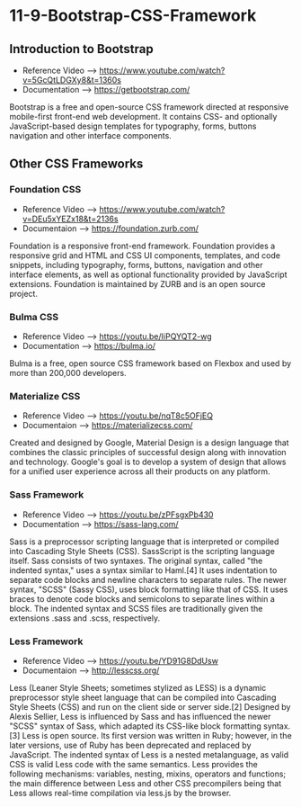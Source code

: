 # 11-9-Bootstrap-CSS-Framework

## Introduction to  Bootstrap 
* Reference Video --> https://www.youtube.com/watch?v=5GcQtLDGXy8&t=1360s
* Documentation --> https://getbootstrap.com/

Bootstrap is a free and open-source CSS framework directed at responsive mobile-first front-end web development. It contains CSS- and optionally JavaScript-based design templates for typography, forms, buttons navigation and other interface components.

## Other CSS Frameworks 


### Foundation CSS
* Reference Video --> https://www.youtube.com/watch?v=DEu5xYEZx18&t=2136s
* Documentaion --> https://foundation.zurb.com/

Foundation is a responsive front-end framework. Foundation provides a responsive grid and HTML and CSS UI components, templates, and code snippets, including typography, forms, buttons, navigation and other interface elements, as well as optional functionality provided by JavaScript extensions. Foundation is maintained by ZURB and is an open source project.

### Bulma CSS
* Reference Video --> https://youtu.be/IiPQYQT2-wg
* Documentation --> https://bulma.io/

Bulma is a free, open source CSS framework based on Flexbox and used by more than 200,000 developers.


### Materialize CSS
* Reference Video --> https://youtu.be/nqT8c5OFjEQ
* Documentaion --> https://materializecss.com/

Created and designed by Google, Material Design is a design language that combines the classic principles of successful design along with innovation and technology. Google's goal is to develop a system of design that allows for a unified user experience across all their products on any platform.

### Sass Framework
* Reference Video --> https://youtu.be/zPFsgxPb430
* Documentation --> https://sass-lang.com/

Sass is a preprocessor scripting language that is interpreted or compiled into Cascading Style Sheets (CSS). SassScript is the scripting language itself. Sass consists of two syntaxes. The original syntax, called "the indented syntax," uses a syntax similar to Haml.[4] It uses indentation to separate code blocks and newline characters to separate rules. The newer syntax, "SCSS" (Sassy CSS), uses block formatting like that of CSS. It uses braces to denote code blocks and semicolons to separate lines within a block. The indented syntax and SCSS files are traditionally given the extensions .sass and .scss, respectively.


### Less Framework 
* Reference Video --> https://youtu.be/YD91G8DdUsw
* Documentaion --> http://lesscss.org/

Less (Leaner Style Sheets; sometimes stylized as LESS) is a dynamic preprocessor style sheet language that can be compiled into Cascading Style Sheets (CSS) and run on the client side or server side.[2] Designed by Alexis Sellier, Less is influenced by Sass and has influenced the newer "SCSS" syntax of Sass, which adapted its CSS-like block formatting syntax.[3] Less is open source. Its first version was written in Ruby; however, in the later versions, use of Ruby has been deprecated and replaced by JavaScript. The indented syntax of Less is a nested metalanguage, as valid CSS is valid Less code with the same semantics. Less provides the following mechanisms: variables, nesting, mixins, operators and functions; the main difference between Less and other CSS precompilers being that Less allows real-time compilation via less.js by the browser.

